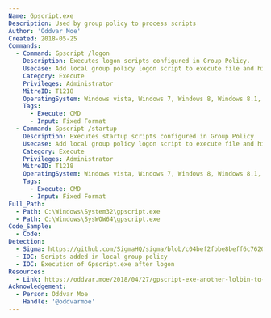 ```yaml
---
Name: Gpscript.exe
Description: Used by group policy to process scripts
Author: 'Oddvar Moe'
Created: 2018-05-25
Commands:
  - Command: Gpscript /logon
    Description: Executes logon scripts configured in Group Policy.
    Usecase: Add local group policy logon script to execute file and hide from defensive counter measures
    Category: Execute
    Privileges: Administrator
    MitreID: T1218
    OperatingSystem: Windows vista, Windows 7, Windows 8, Windows 8.1, Windows 10, Windows 11
    Tags:
      - Execute: CMD
      - Input: Fixed Format
  - Command: Gpscript /startup
    Description: Executes startup scripts configured in Group Policy
    Usecase: Add local group policy logon script to execute file and hide from defensive counter measures
    Category: Execute
    Privileges: Administrator
    MitreID: T1218
    OperatingSystem: Windows vista, Windows 7, Windows 8, Windows 8.1, Windows 10, Windows 11
    Tags:
      - Execute: CMD
      - Input: Fixed Format
Full_Path:
  - Path: C:\Windows\System32\gpscript.exe
  - Path: C:\Windows\SysWOW64\gpscript.exe
Code_Sample:
  - Code:
Detection:
  - Sigma: https://github.com/SigmaHQ/sigma/blob/c04bef2fbbe8beff6c7620d5d7ea6872dbe7acba/rules/windows/process_creation/proc_creation_win_lolbin_gpscript.yml
  - IOC: Scripts added in local group policy
  - IOC: Execution of Gpscript.exe after logon
Resources:
  - Link: https://oddvar.moe/2018/04/27/gpscript-exe-another-lolbin-to-the-list/
Acknowledgement:
  - Person: Oddvar Moe
    Handle: '@oddvarmoe'
---
```

